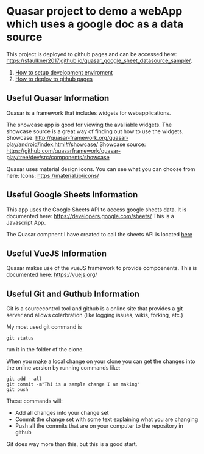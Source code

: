 # Quasar project to demo a webApp which uses a google doc as a data source

This project is deployed to github pages and can be accessed here: https://sfaulkner2017.github.io/quasar_google_sheet_datasource_sample/. 


1. [How to setup development enviroment](DEVSETUP.md)
2. [How to deploy to github pages](GITHUBDEPLOYMENT.md)



## Useful Quasar Information
Quasar is a framework that includes widgets for webapplications.

The showcase app is good for viewing the availiable widgets. The showcase source is a great way of finding out how to use the widgets.
Showcase: http://quasar-framework.org/quasar-play/android/index.html#/showcase/ 
Showcase source: https://github.com/quasarframework/quasar-play/tree/dev/src/components/showcase 

Quasar uses material design icons. You can see what you can choose from here:
Icons: https://material.io/icons/

## Useful Google Sheets Information
This app uses the Google Sheets API to access google sheets data.
It is documented here: https://developers.google.com/sheets/
This is a Javascript App.

The Quasar compnent I have created to call the sheets API is located [here](./src/components/googleDocs.js)

## Useful VueJS Information
Quasar makes use of the vueJS framework to provide compoenents. This is documented here: https://vuejs.org/

## Useful Git and Guthub Information
Git is a sourcecontrol tool and github is a online site that provides a git server and allows colerbration (like logging issues, wikis, forking, etc.)

My most used git command is
````
git status
````
run it in the folder of the clone.

When you make a local change on your clone you can get the changes into the online version by running commands like:
````
git add --all
git commit -m"Thi is a sample change I am making"
git push
````

These commands will:
 - Add all changes into your change set
 - Commit the change set with some text explaining what you are changing
 - Push all the commits that are on your computer to the repository in github

Git does way more than this, but this is a good start.
